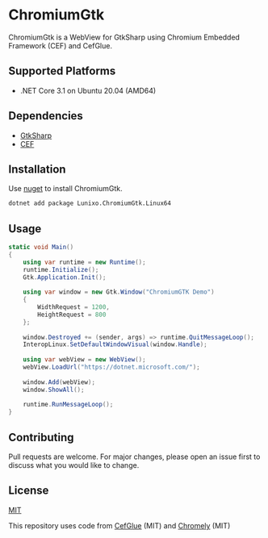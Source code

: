 # ChromiumGtk

ChromiumGtk is a WebView for GtkSharp using Chromium Embedded Framework (CEF) and CefGlue.


## Supported Platforms

* .NET Core 3.1 on Ubuntu 20.04 (AMD64)

## Dependencies

* [GtkSharp](https://github.com/GtkSharp/GtkSharp)
* [CEF](https://bitbucket.org/chromiumembedded/cef/)

## Installation

Use [nuget](https://www.nuget.org/packages/Lunixo.ChromiumGtk.Linux64/) to install ChromiumGtk.

```bash
dotnet add package Lunixo.ChromiumGtk.Linux64
```

## Usage

```C#
static void Main()
{
    using var runtime = new Runtime();
    runtime.Initialize();
    Gtk.Application.Init();
    
    using var window = new Gtk.Window("ChromiumGTK Demo")
    {
        WidthRequest = 1200,
        HeightRequest = 800
    };
    
    window.Destroyed += (sender, args) => runtime.QuitMessageLoop();
    InteropLinux.SetDefaultWindowVisual(window.Handle);
    
    using var webView = new WebView();
    webView.LoadUrl("https://dotnet.microsoft.com/");
    
    window.Add(webView);
    window.ShowAll();
    
    runtime.RunMessageLoop();
}
```

## Contributing
Pull requests are welcome. For major changes, please open an issue first to discuss what you would like to change.

## License
[MIT](https://choosealicense.com/licenses/mit/)

This repository uses code from [CefGlue](https://gitlab.com/xiliumhq/chromiumembedded/cefglue) (MIT) and [Chromely](https://github.com/chromelyapps/Chromely) (MIT)
